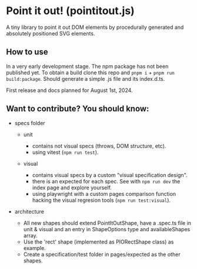 # Point it out! (pointitout.js)

A tiny library to point it out DOM elements by procedurally generated and 
absolutely positioned SVG elements.

## How to use
In a very early development stage. The npm package has not been published yet. To obtain a build clone this repo and `pnpm i` + `pnpm run build:package`.
Should generate a simple .js file and its index.d.ts.

First release and docs planned for August 1st, 2024.

## Want to contribute? You should know:
- specs folder
    - unit
        - contains not visual specs (throws, DOM structure, etc).
        - using vitest (`npm run test`).

    - visual
        - contains visual specs by a custom "visual specification design".
        - there is an expected for each spec. See with `npm run dev` the index page and explore yourself.
        - using playwright with a custom pages comparison function hacking the visual regresion tools (`npm run test:visual`).

- architecture
    - All new shapes should extend PointItOutShape, have a .spec.ts file in unit & visual and an entry in ShapeOptions type and availableShapes array.
    - Use the 'rect' shape (implemented as PIORectShape class) as example.
    - Create a specification/test folder in pages/expected as the other shapes.